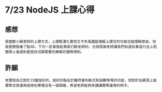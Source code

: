 # 7/23 NodeJS 上課心得

## 感想
    很喜歡小賴老師的上課方式，上課緊湊扎實但又不失風趣能理解上課交的功能也能理解原由，但就是膀胱痛了點XD，下次一定會鼓起勇氣打斷老師的，也很感謝老師讓我們知道從事這行去上班團隊上會遇到甚麼狀況跟需要先瞭解的團隊規則。
    
## 許願
    老實說自己對於JS蠻挫折的，挫折的點在於雖然會判斷式和函數等等的功能，但對於在網頁上能實際怎麼運用或用在哪裡沒有一個頭緒，希望老師能夠多講講實際運用的例子。


